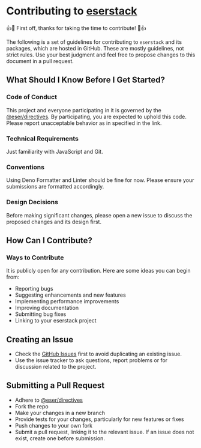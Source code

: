 # Contributing to [eserstack](./)

👍🎉 First off, thanks for taking the time to contribute! 🎉👍

The following is a set of guidelines for contributing to `eserstack` and its
packages, which are hosted in GitHub. These are mostly guidelines, not strict
rules. Use your best judgment and feel free to propose changes to this document
in a pull request.

## What Should I Know Before I Get Started?

### Code of Conduct

This project and everyone participating in it is governed by the
[@eser/directives](./pkg/directives/README.md). By participating, you are
expected to uphold this code. Please report unacceptable behavior as in
specified in the link.

### Technical Requirements

Just familiarity with JavaScript and Git.

### Conventions

Using Deno Formatter and Linter should be fine for now. Please ensure your
submissions are formatted accordingly.

### Design Decisions

Before making significant changes, please open a new issue to discuss the
proposed changes and its design first.

## How Can I Contribute?

### Ways to Contribute

It is publicly open for any contribution. Here are some ideas you can begin
from:

- Reporting bugs
- Suggesting enhancements and new features
- Implementing performance improvements
- Improving documentation
- Submitting bug fixes
- Linking to your eserstack project

## Creating an Issue

- Check the [GitHub Issues](https://github.com/eser/stack/issues) first to avoid
  duplicating an existing issue.
- Use the issue tracker to ask questions, report problems or for discussion
  related to the project.

## Submitting a Pull Request

- Adhere to [@eser/directives](./pkg/directives/README.md)
- Fork the repo
- Make your changes in a new branch
- Provide tests for your changes, particularly for new features or fixes
- Push changes to your own fork
- Submit a pull request, linking it to the relevant issue. If an issue does not
  exist, create one before submission.
